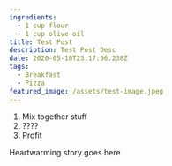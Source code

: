 ```yaml
---
ingredients:
  - 1 cup flour
  - 1 cup olive oil
title: Test Post
description: Test Post Desc
date: 2020-05-18T23:17:56.238Z
tags:
  - Breakfast
  - Pizza
featured_image: /assets/test-image.jpeg
---
```

1. Mix together stuff
2. ????
3. Profit

Heartwarming story goes here